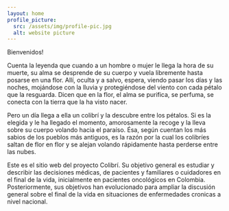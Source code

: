 ```yaml
---
layout: home
profile_picture:
  src: /assets/img/profile-pic.jpg
  alt: website picture
---
```


<p>
  Bienvenidos! 
</p>

<p>  
  Cuenta la leyenda que cuando a un hombre o mujer le llega la hora de su muerte, su alma se desprende de su cuerpo y vuela libremente hasta posarse en una flor. Allí, oculta y a salvo, espera, viendo pasar los días y las noches, mojándose con la lluvia y protegiéndose del viento con cada pétalo que la resguarda. Dicen que en la flor, el alma se purifica, se perfuma, se conecta con la tierra que la ha visto nacer. 
</p>

<p>
  Pero un día llega a ella un colibrí y la descubre entre los pétalos. Si es la elegida y le ha llegado el momento, amorosamente la recoge y la lleva sobre su cuerpo volando hacia el paraíso. Ésa, según cuentan los más sabios de los pueblos más antiguos, es la razón por la cual los colibríes saltan de flor en flor y se alejan volando rápidamente hasta perderse entre las nubes.
</p>

<p>
  Este es el sitio web del proyecto Colibrí. Su objetivo general es estudiar y describir las decisiones médicas, de pacientes y familiares o cuidadores en el final de la vida, inicialmente en pacientes oncológicos en Colombia. Posteriormente, sus objetivos han evolucionado para ampliar la discusión general sobre el final de la vida en situaciones de enfermedades cronicas a nivel nacional.
</p>